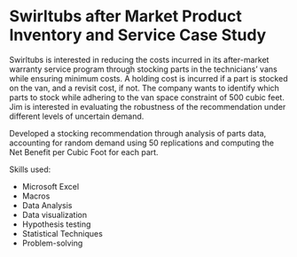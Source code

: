 # Swirltubs after Market Product Inventory and Service Case Study

Swirltubs is interested in reducing the costs incurred in its after-market warranty service program through stocking parts in the technicians’ vans while ensuring minimum costs. A holding cost is incurred if a part is stocked on the van, and a revisit cost, if not. The company wants to identify which parts to stock while adhering to the van space constraint of 500 cubic feet. Jim is interested in evaluating the robustness of the recommendation under different levels of uncertain demand.

Developed a stocking recommendation through analysis of parts data, accounting for random demand using 50 replications and computing the Net Benefit per Cubic Foot for each part.

Skills used:
* Microsoft Excel
* Macros
* Data Analysis
* Data visualization
* Hypothesis testing
* Statistical Techniques
* Problem-solving
